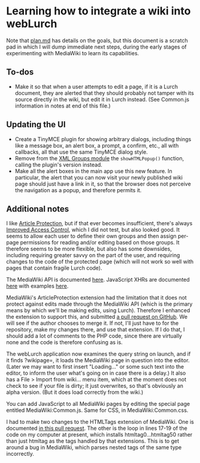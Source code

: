 
# Learning how to integrate a wiki into webLurch

Note that [plan.md](plan.md) has details on the goals, but this document is
a scratch pad in which I will dump immediate next steps, during the early
stages of experimenting with MediaWiki to learn its capabilities.

## To-dos

 * Make it so that when a user attempts to edit a page, if it is a Lurch
   document, they are alerted that they should probably not tamper with
   its source directly in the wiki, but edit it in Lurch instead.  (See
   Common.js information in notes at end of this file.)

## Updating the UI

 * Create a TinyMCE plugin for showing arbitrary dialogs, including things
   like a message box, an alert box, a prompt, a confirm, etc., all with
   callbacks, all that use the same TinyMCE dialog style.
 * Remove from the [XML Groups module](../app/xml-groups.solo.litcoffee) the
   `showHTMLPopup()` function, calling the plugin's version instead.
 * Make all the alert boxes in the main app use this new feature.  In
   particular, the alert that you can now visit your newly published wiki
   page should just have a link in it, so that the browser does not perceive
   the navigation as a popup, and therefore permits it.

## Additional notes

I like [Article Protection](
https://www.mediawiki.org/wiki/Extension:ArticleProtection), but if that
ever becomes insufficient, there's always [Improved Access Control](
https://www.mediawiki.org/wiki/Extension:Improved_Access_Control), which I
did not test, but also looked good.  It seems to allow each user to define
their own groups and then assign per-page permissions for reading and/or
editing based on those groups.  It therefore seems to be more flexible, but
also has some downsides, including requiring greater savvy on the part of
the user, and requiring changes to the code of the protected page (which
will not work so well with pages that contain fragile Lurch code).

The MediaWiki API is documented
[here](https://www.mediawiki.org/wiki/API:Main_page).
JavaScript XHRs are documented
[here](https://developer.mozilla.org/en-US/docs/Web/API/XMLHttpRequest)
with examples
[here](https://developer.mozilla.org/en-US/docs/Web/API/XMLHttpRequest/Using_XMLHttpRequest).

MediaWiki's ArticleProtection extension had the limitation that it does not
protect against edits made through the MediaWiki API (which is the primary
means by which we'll be making edits, using Lurch).  Therefore I enhanced
the extension to support this, and submitted [a pull request on GitHub](
https://github.com/nischayn22/ArticleProtection/issues/1).  We will see if
the author chooses to merge it.  If not, I'll just have to for the
repository, make my changes there, and use that extension.  If I do that, I
should add a lot of comments to the PHP code, since there are virtually none
and the code is therefore confusing as is.

The webLurch application now examines the query string on launch, and if it
finds ?wikipage=<anything>, it loads the MediaWiki page in question into the
editor.  (Later we may want to first insert "Loading..." or some such text
into the editor, to inform the user what's going on in case there is a
delay.)  It also has a File > Import from wiki... menu item, which at the
moment does not check to see if your file is dirty; it just overwrites, so
that's obviously an alpha version.  (But it does load correctly from the
wiki.)

You can add JavaScript to all MediaWiki pages by editing the special page
entitled MediaWiki:Common.js.  Same for CSS, in MediaWiki:Common.css.

I had to make two changes to the HTMLTags extension of MediaWiki.  One is
documented [in this pull
request](https://github.com/wikimedia/mediawiki-extensions-HTMLTags/pull/1).
The other is the loop in lines 17-19 of the code on my computer at present,
which installs htmltag0...htmltag50 rather than just htmltag as the tags
handled by that extensions.  This is to get around a bug in MediaWiki, which
parses nested tags of the same type incorrectly.
